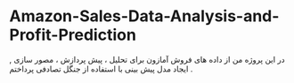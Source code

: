 # Amazon-Sales-Data-Analysis-and-Profit-Prediction
در این پروژه من از داده های فروش آمازون برای تحلیل ، پیش پردازش ، مصور سازی , ایجاد مدل پیش بینی با استفاده از جنگل تصادفی پرداختم . 
